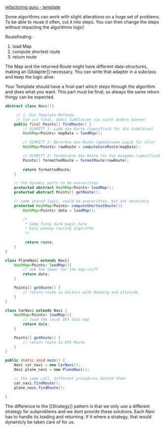 [refactoring guru - template](https://refactoring.guru/design-patterns/template-method)

Some algorithms can work with slight alterations on a huge set of problems.
To be able to reuse it often, cut it into steps. You can then change the steps without impacting the algorithms logic!

Routefinding:
1. load Map
2. compute shortest route
3. return route

The Map and the returned Route might have different data-structures, making an [[Adapter]] necessary. You can write that adapter in a subclass and keep the logic alive.

Your Template should have a final-part which steps through the algorithm and does what you want. This part must be final, so always the same return thingy can be expected.

```java
abstract class Navi(){

	 // 1. Die Template-Methode. 
	 // Sie ist final, damit Subklassen sie nicht ändern können!
    public final Points[] findRoute() {
        // SCHRITT 1: Lade die Karte (spezifisch für die Subklasse)
        HashMap<Points> mapData = loadMap();

        // SCHRITT 2: Berechne die Route (gemeinsame Logik für alle)
        HashMap<Points> rawRoute = computeCoreRoute(mapData);

        // SCHRITT 3: Formatiere die Route für die Ausgabe (spezifisch für die Subklasse)
        Points[] formattedRoute = formatRoute(rawRoute);
        
        return formattedRoute;
    }

	// the dynamic parts to be overwritten
	protected abstract HashMap<Points> loadMap();
	protected abstract Points[] getRoute();

	// some shared logic, could be overwritten, but not necessary
	protected HashMap<Points> computeShortestRoute(){
		HashMap<Points> data = loadMap();

		/*
		 * Some funny dark magic here
		 * Easy peasey routing algorithm
		 */
		 
		 return route;
	}
}

class PlaneNavi extends Navi{
	HashMap<Points> loadMap(){
		// ask the tower for the map-stuff
		return data;
	}

	Points[] getRoute() {
		// return route as Vectors with Heading and altitude.
	}
}

class CarNavi extends Navi {
	HashMap<Points> loadMap(){
		// load the local GFX data map
		return data;
	}

	Points[] getRoute() {
		// return route as GFX Route
	}
}

public static void main() {
	Navi car_navi = new CarNavi();
	Navi plane_navi = new PlaneNavi();

	// the same call, different procedures behind them!
	car_navi.findRoute();
	plane_navi.findRoute();

}
```

The difference to the [[Strategy]] pattern is that we only use a different strategy for subproblems and we dont provide these solutions.
Each Navi has to handle its loading and returning. If it where a strategy, that would dynamicly be taken care of for us.